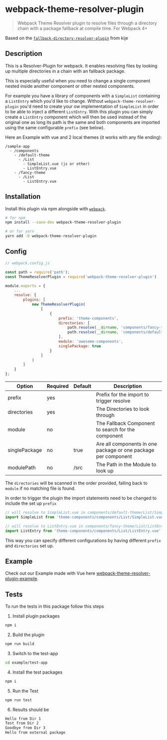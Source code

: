 # webpack-theme-resolver-plugin
>Webpack Theme Resolver plugin to resolve files through a directory chain with a package fallback at compile time.
For Webpack 4+

Based on the [`fallback-directory-resolver-plugin`](https://github.com/kije/webpack-fallback-directory-resolver-plugin) from kije

## Description
This is a Resolver-Plugin for webpack. It enables resolving files by looking up multiple directories in a chain with an fallback package.

This is especially useful when you need to change a single component nested inside another component or other nested components.

For example you have a library of components with a `SimpleList` containing a `ListEntry` which you'd like to change. Without `webpack-theme-resolver-plugin` you'd need to create your ow implementation of `SimpleList` in order to be able to inject a different `ListEntry`. With this plugin you can simply create a `ListEntry` component which will then be used instead of the original one as long its path is the same and both components are imported using the same configurable `prefix` (see below).

Here an Example with vue and 2 local themes (it works with any file ending):

```
/sample-app
  - /components
    - /default-theme
      - /List
        - SimpleList.vue (js or other)
        - ListEntry.vue
    - /fancy-theme
      - /List
        - ListEntry.vue
```

## Installation
Install this plugin via npm alongside with [`webpack`](https://www.npmjs.com/package/webpack).
```bash
# for npm
npm install --save-dev webpack-theme-resolver-plugin

# or for yarn
yarn add -D webpack-theme-resolver-plugin
```

## Config
```js
// webpack.config.js

const path = require('path');
const ThemeResolverPlugin = require('webpack-theme-resolver-plugin')

module.exports = {
    ...
    resolve: {
        plugins: [
            new ThemeResolverPlugin(
                [
                    {
                        prefix: 'theme-components',
                        directories: [
                            path.resolve(__dirname, 'components/fancy-theme'),
                            path.resolve(__dirname, 'components/default-theme'),
                        ],
                        module: 'awesome-components',
                        singlePackage: true
                    }
                ]
            )
        ]
    }
};
```

| Option        | Required | Default | Description  |
| ------------- |:-------- |:------- | ------------ |
| prefix        |   yes    |         | Prefix for the import to trigger resolve |
| directories   |   yes    |         | The Directories to look through |
| module        |    no    |         | The Fallback Component to search for the component |
| singlePackage |    no    |  true   | Are all components in one package or one package per component |
| modulePath    |    no    |  /src   | The Path in the Module to look up |

The `directories` will be scanned in the order provided, falling back to `module` if no matching file is found.

In order to trigger the plugin the import statements need to be changed to include the set up `prefix`

```js
// will resolve to SimpleList.vue in components/default-theme/List/SimpleList.vue
import SimpleList from 'theme-components/components/List/SimpleList.vue'

// will resolve to ListEntry.vue in components/fancy-theme/List/ListEntry.vue
import ListEntry from 'theme-components/components/List/ListEntry.vue'
```

This way you can specify different configurations by having different `prefix` and `directories` set up.

## Example
Check out our Example made with Vue here [webpack-theme-resolver-plugin-example](https://github.com/russmediadigital/webpack-theme-resolver-plugin-example).

## Tests
To run the tests in this package follow this steps

1. Install plugin packages
```bash
npm i
```
2. Build the plugin
```bash
npm run build
```
3. Switch to the test-app
```bash
cd example/test-app
```
4. Install the test packages
```bash
npm i
```
5. Run the Test
```bash
npm run test
```

6. Results should be
```bash
Hello from Dir 1
Test from Dir 2
Goodbye from Dir 3
Hello from external package
```